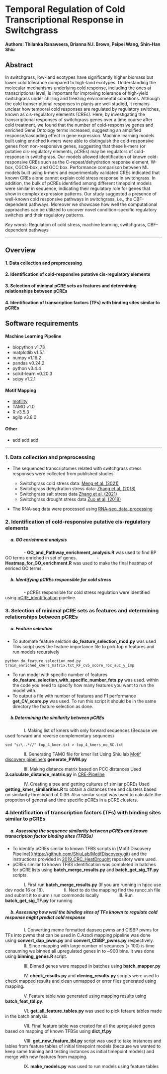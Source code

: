 # Temporal Regulation of Cold Transcriptional Response in Switchgrass
**Authors: Thilanka Ranaweera, Brianna N.I. Brown, Peipei Wang, Shin-Han Shiu**

## Abstract
In switchgrass, low-land ecotypes have significantly higher biomass but lower cold tolerance compared to high-land ecotypes. Understanding the molecular mechanisms underlying cold response, including the ones at transcriptional level, is important for improving tolerance of high-yield switchgrass under chilling and freezing environmental conditions. Although the cold transcriptional responses in plants are well studied, it remains unclear how temporal cold responses are regulated by regulatory switches, known as cis-regulatory elements (CREs). Here, by investigating the transcriptional responses of switchgrass genes over a time course after cold treatment, we found that the number of cold-responsive genes and enriched Gene Ontology terms increased, suggesting an amplified response/cascading effect in gene expression. Machine learning models built using enriched k-mers were able to distinguish the cold-responsive genes from non-responsive genes, suggesting that these k-mers (or putative cis-regulatory elements, pCREs) may be regulators of cold-response in switchgrass. Our models allowed identification of known cold-responsive CREs such as the C-repeat/dehydration response element, W-box, CGCG-box, and GCC box. Performance comparison between ML models built using k-mers and experimentally validated CREs indicated that known CREs alone cannot explain cold stress response in switchgrass. In addition, the bulk of pCREs identified among different timepoint models were similar in sequence, indicating their regulatory role for genes that show in complex expression patterns. Our study suggested a presence of well-known cold responsive pathways in switchgrass, i.e., the CBF-dependent pathways. Moreover we showcase how well the computational approaches can be utilized to uncover novel condition-specific regulatory switches and their regulatory patterns.

*Key words*: Regulation of cold stress, machine learning, switchgrass, CBF-dependent pathways

----
## Overview
#### 1. Data collection and preprocessing
#### 2. Identification of cold-responsive putative cis-regulatory elements
#### 3. Selection of minimal pCRE sets as features and determining relationships between pCREs
#### 4. Identification of transcription factors (TFs) with binding sites similar to pCREs

## Software requirements
#### Machine Learning Pipeline
- biopython v1.73
- matplotlib v1.5.1
- numpy v1.16.2
- pandas v0.24.2
- python v3.4.4
- scikit-learn v0.20.3
- scipy v1.2.1

#### Motif Mapping
- [motility](https://github.com/ctb/motility)
- TAMO v1.0
- R v3.5.3
- agilp v3.8.0

#### Other
- add add add
---
### 1. Data collection and preprocessing
- The sequenced transcriptomes related with switchgrass stress responses were collected from published studies
  - Switchgrass cold stress data: [Meng et al, (2021)](https://www.pnas.org/doi/10.1073/pnas.2026330118)
  - Switchgrass dehydration stress data: [Zhang et al, (2018)](https://biotechnologyforbiofuels.biomedcentral.com/articles/10.1186/s13068-018-1088-x)
  - Switchgrass salt stress data [Zhang et al, (2021)](https://biotechnologyforbiofuels.biomedcentral.com/articles/10.1186/s13068-018-1088-x)
  - Switchgrass drought stress data [Zuo et al, (2018)](https://journals.plos.org/plosone/article?id=10.1371/journal.pone.0204426)

- The RNA-seq data were processed using [RNA-seq_data_processing](https://github.com/ShiuLab/RNA-seq_data_processing.git)

### 2. Identification of cold-responsive putative cis-regulatory elements
##### &emsp; a. GO enrichment analysis
&emsp;&emsp;&emsp;&emsp; - **GO_and_Pathway_enrichment_analysis.R** was used to find BP GO terms enriched in set of genes.
 &emsp;&emsp;&emsp;&emsp; - **Heatmap_for_GO_enrichment.R** was used to make the final heatmap of enriced GO terms.
 ##### &emsp; b. Identifying pCREs responsible for cold stress
 &emsp;&emsp;&emsp;&emsp; - pCREs responsible for cold stress regulation were identified using [pCRE_identification](https://github.com/peipeiwang6/pCRE_identification.git) pipeline.
### 3. Selection of minimal pCRE sets as features and determining relationships between pCREs
##### &emsp; a. Feature selection
  * To automate feature selction **do_feature_selection_mod.py** was used
  This script uses the feature importance file to pick top n features and run models recursively
```
python do_feature_selection_mod.py train_enriched_kmers_matrix.txt_RF_cv5_score_roc_auc_y_imp
```
  * To run model with specific number of features **do_feature_selection_with_specific_number_fets.py** was used.
  within the code you need to specify how many features you want to run the model with.
  * To output a file with number of features and F1 performance **get_CV_score.py** was used. To run this script it should be in the  same directory the feature selection as done.

##### &emsp; b.Determining the similarity between pCREs  
&emsp;&emsp;&emsp;&emsp; I. Making list of kmers with only forward sequences (Because we used forward and reverse complementary sequnces)
```
sed "s/\..*//" top_4_kmer.txt > top_4_kmers_no_RC.txt
```
&emsp;&emsp;&emsp;&emsp; II. Generating TAMO file for kmer list
Using Shiu lab [Motif discovery pipeline's](https://github.com/ShiuLab/MotifDiscovery.git) **generate_PWM.py**

&emsp;&emsp;&emsp;&emsp; III. Making distance matrix based on PCC distances
Used **3.calculate_distance_matrix.py** in [CRE-Pipeline](https://github.com/ShiuLab/CRE-Pipeline.git)

&emsp;&emsp;&emsp;&emsp; IV. Creating a tree and getting cultures of similar pCREs
Used **getting_kmer_similarities.R** to obtain a distances tree and clusters based on similarity threshould of 0.39. Also similar script was used to calculate the propotion of general and time specific pCREs in a pCRE clusters.

### 4.Identification of transcription factors (TFs) with binding sites similar to pCREs

##### &emsp; a. Assessing the sequence similarity between pCREs and known transcription factor binding sites (TFBSs)
* To identify pCREs similar to known TFBS scripts in [Motif Discovery Pipeline]((https://github.com/ShiuLab/MotifDiscovery.git) and the instructions provided in [2019_CRC_HeatDrought](https://github.com/ShiuLab/Manuscript_Code/tree/master/2019_CRC_HeatDrought) repository were used.
*  pCREs similar to known TFBS identification was completed in batches for pCRE lists using **batch_merge_results.py** and **batch_get_sig_TF.py** scripts.

&emsp;&emsp;&emsp;&emsp; I. First run **batch_merge_results.py** (If you are running in hpcc use dev node 16 or 18).
&emsp;&emsp;&emsp;&emsp; II. Next to do the mapping find the runcc.sh file and submit it to slurm / run commonds locally
&emsp;&emsp;&emsp;&emsp; III. Run **batch_get_sig_TF.py** for running  
##### &emsp; b. Assessing how well the binding sites of TFs known to regulate cold response might predict cold response

&emsp;&emsp;&emsp;&emsp; I. Converting meme formatted dapseq pwms and CISBP pwms for TFs into pwms that can be used in C.Azodi mapping pipeline was done using **convert_dap_pwm.py** and **convert_CISBP_pwms.py** respectively.
&emsp;&emsp;&emsp;&emsp; II. Since mapping with large number of sequnces (> 100) is time consuming we binned all upregulated genes in to ~900 bins. It was done using **binning_genes.R** script.

&emsp;&emsp;&emsp;&emsp; III. Binned genes were mapped in batches using **batch_mapper.py**

&emsp;&emsp;&emsp;&emsp; IV. **check_results.py** and **clening_results.py** scripts were used to check mapped results and clean unmapped or error files generated using mapping.

&emsp;&emsp;&emsp;&emsp; V. Feature table was generated using mapping results using **batch_feat_tbl.py**.

&emsp;&emsp;&emsp;&emsp; VI. **get_all_feature_tables.py** was used to pick fetaure tables made in the batch analysis.

&emsp;&emsp;&emsp;&emsp; VII. Final feature table was created for all the upregulated genes based on mapping of known TFBSs using **dict_tf.py**

&emsp;&emsp;&emsp;&emsp; VIII. **get_new_feature_tbl.py** script was used to take instances and lables from feature tables of initial timepoint models (because we wanted to keep same training and testing instances as initial timepoint models) and merge with new features from mapping.

&emsp;&emsp;&emsp;&emsp; IX. **make_models.py** was used to run models using feature tables
